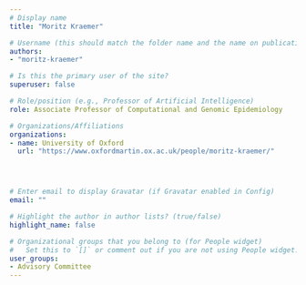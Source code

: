 ```yaml
---
# Display name
title: "Moritz Kraemer"

# Username (this should match the folder name and the name on publications)
authors:
- "moritz-kraemer"

# Is this the primary user of the site?
superuser: false

# Role/position (e.g., Professor of Artificial Intelligence)
role: Associate Professor of Computational and Genomic Epidemiology

# Organizations/Affiliations
organizations:
- name: University of Oxford
  url: "https://www.oxfordmartin.ox.ac.uk/people/moritz-kraemer/"




# Enter email to display Gravatar (if Gravatar enabled in Config)
email: ""

# Highlight the author in author lists? (true/false)
highlight_name: false

# Organizational groups that you belong to (for People widget)
#   Set this to `[]` or comment out if you are not using People widget.
user_groups:
- Advisory Committee
---
```

